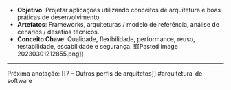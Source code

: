 - **Objetivo**: Projetar aplicações utilizando conceitos de arquitetura e boas práticas de desenvolvimento.
- **Artefatos**: Frameworks, arquiteturas / modelo de referência, análise de cenários / desafios técnicos.
- **Conceito Chave**: Qualidade, flexibilidade, performance, reuso, testabilidade, escabilidade e segurança.
![[Pasted image 20230301212855.png]]
---
Próxima anotação: [[7 - Outros perfis de arquitetos]]
#arquitetura-de-software 